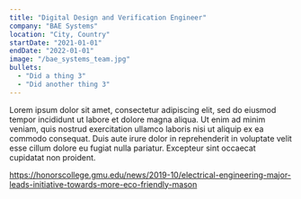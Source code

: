 ```yaml
---
title: "Digital Design and Verification Engineer"
company: "BAE Systems"
location: "City, Country"
startDate: "2021-01-01"
endDate: "2022-01-01"
image: "/bae_systems_team.jpg"
bullets:
  - "Did a thing 3"
  - "Did another thing 3"
---
```

Lorem ipsum dolor sit amet, consectetur adipiscing elit, sed do eiusmod tempor incididunt ut labore et dolore magna aliqua. Ut enim ad minim veniam, quis nostrud exercitation ullamco laboris nisi ut aliquip ex ea commodo consequat. Duis aute irure dolor in reprehenderit in voluptate velit esse cillum dolore eu fugiat nulla pariatur. Excepteur sint occaecat cupidatat non proident.


https://honorscollege.gmu.edu/news/2019-10/electrical-engineering-major-leads-initiative-towards-more-eco-friendly-mason